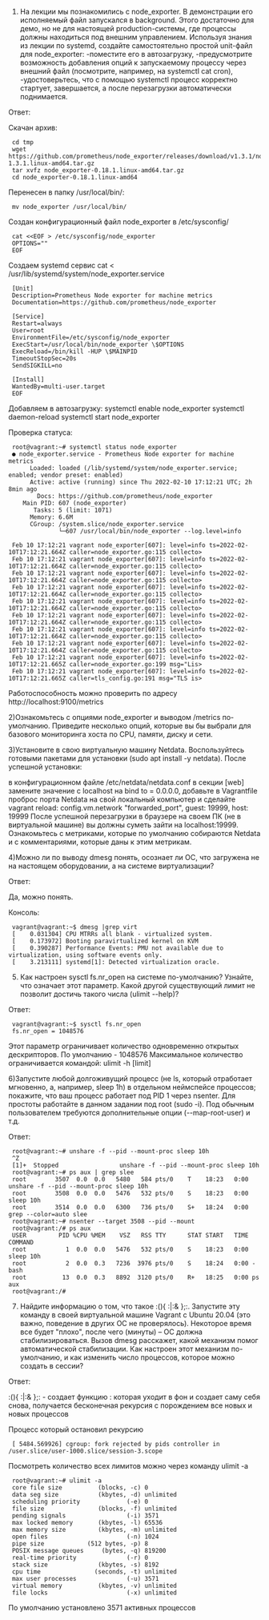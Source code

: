 1) На лекции мы познакомились с node_exporter. В демонстрации его исполняемый файл запускался в background. Этого достаточно для демо, но не для настоящей production-системы, где процессы должны находиться под внешним управлением. Используя знания из лекции по systemd, создайте самостоятельно простой unit-файл для node_exporter:
-поместите его в автозагрузку,
-предусмотрите возможность добавления опций к запускаемому процессу через внешний файл (посмотрите, например, на systemctl cat cron),
-удостоверьтесь, что с помощью systemctl процесс корректно стартует, завершается, а после перезагрузки автоматически поднимается.

Ответ:

Скачан архив:
     
     сd tmp     
     wget https://github.com/prometheus/node_exporter/releases/download/v1.3.1/node_exporter-1.3.1.linux-amd64.tar.gz
     tar xvfz node_exporter-0.18.1.linux-amd64.tar.gz
     cd node_exporter-0.18.1.linux-amd64

Перенесен в папку /usr/local/bin/:

     mv node_exporter /usr/local/bin/
     
Создан конфигурационный файл node_exporter в /etc/sysconfig/ 

     cat <<EOF > /etc/sysconfig/node_exporter
     OPTIONS=""
     EOF

Создаем systemd сервис
     сat <<EOF > /usr/lib/systemd/system/node_exporter.service

     [Unit]
     Description=Prometheus Node exporter for machine metrics
     Documentation=https://github.com/prometheus/node_exporter

     [Service]
     Restart=always
     User=root
     EnvironmentFile=/etc/sysconfig/node_exporter
     ExecStart=/usr/local/bin/node_exporter \$OPTIONS
     ExecReload=/bin/kill -HUP \$MAINPID
     TimeoutStopSec=20s
     SendSIGKILL=no

     [Install]
     WantedBy=multi-user.target
     EOF

Добавляем в автозагрузку:
     systemctl enable node_exporter
     systemctl daemon-reload
     systemctl start node_exporter

Проверка статуса:
     
     root@vagrant:~# systemctl status node_exporter
     ● node_exporter.service - Prometheus Node exporter for machine metrics
          Loaded: loaded (/lib/systemd/system/node_exporter.service; enabled; vendor preset: enabled)
          Active: active (running) since Thu 2022-02-10 17:12:21 UTC; 2h 8min ago
            Docs: https://github.com/prometheus/node_exporter
        Main PID: 607 (node_exporter)
           Tasks: 5 (limit: 1071)
          Memory: 6.6M
          CGroup: /system.slice/node_exporter.service
                  └─607 /usr/local/bin/node_exporter --log.level=info

     Feb 10 17:12:21 vagrant node_exporter[607]: level=info ts=2022-02-10T17:12:21.664Z caller=node_exporter.go:115 collecto>
     Feb 10 17:12:21 vagrant node_exporter[607]: level=info ts=2022-02-10T17:12:21.664Z caller=node_exporter.go:115 collecto>
     Feb 10 17:12:21 vagrant node_exporter[607]: level=info ts=2022-02-10T17:12:21.664Z caller=node_exporter.go:115 collecto>
     Feb 10 17:12:21 vagrant node_exporter[607]: level=info ts=2022-02-10T17:12:21.664Z caller=node_exporter.go:115 collecto>
     Feb 10 17:12:21 vagrant node_exporter[607]: level=info ts=2022-02-10T17:12:21.664Z caller=node_exporter.go:115 collecto>
     Feb 10 17:12:21 vagrant node_exporter[607]: level=info ts=2022-02-10T17:12:21.664Z caller=node_exporter.go:115 collecto>
     Feb 10 17:12:21 vagrant node_exporter[607]: level=info ts=2022-02-10T17:12:21.664Z caller=node_exporter.go:115 collecto>
     Feb 10 17:12:21 vagrant node_exporter[607]: level=info ts=2022-02-10T17:12:21.664Z caller=node_exporter.go:115 collecto>
     Feb 10 17:12:21 vagrant node_exporter[607]: level=info ts=2022-02-10T17:12:21.665Z caller=node_exporter.go:199 msg="Lis>
     Feb 10 17:12:21 vagrant node_exporter[607]: level=info ts=2022-02-10T17:12:21.665Z caller=tls_config.go:191 msg="TLS is>
     
Работоспособность можно проверить по адресу http://localhost:9100/metrics

2)Ознакомьтесь с опциями node_exporter и выводом /metrics по-умолчанию. Приведите несколько опций, которые вы бы выбрали для базового мониторинга хоста по CPU, памяти, диску и сети.

3)Установите в свою виртуальную машину Netdata. Воспользуйтесь готовыми пакетами для установки (sudo apt install -y netdata). После успешной установки:

в конфигурационном файле /etc/netdata/netdata.conf в секции [web] замените значение с localhost на bind to = 0.0.0.0,
добавьте в Vagrantfile проброс порта Netdata на свой локальный компьютер и сделайте vagrant reload:
config.vm.network "forwarded_port", guest: 19999, host: 19999
После успешной перезагрузки в браузере на своем ПК (не в виртуальной машине) вы должны суметь зайти на localhost:19999. Ознакомьтесь с метриками, которые по умолчанию собираются Netdata и с комментариями, которые даны к этим метрикам.

4)Можно ли по выводу dmesg понять, осознает ли ОС, что загружена не на настоящем оборудовании, а на системе виртуализации?

Ответ:

Да, можно понять.

Консоль:
     
     vagrant@vagrant:~$ dmesg |grep virt
     [    0.031304] CPU MTRRs all blank - virtualized system.
     [    0.173972] Booting paravirtualized kernel on KVM
     [    0.390287] Performance Events: PMU not available due to virtualization, using software events only.
     [    3.213111] systemd[1]: Detected virtualization oracle.

5) Как настроен sysctl fs.nr_open на системе по-умолчанию? Узнайте, что означает этот параметр. Какой другой существующий лимит не позволит достичь такого числа (ulimit --help)?

Ответ:
     
     vagrant@vagrant:~$ sysctl fs.nr_open
     fs.nr_open = 1048576
     
Этот параметр ограничивает количество одновременно открытых дескрипторов. По умолчанию - 1048576
Максимальное количество ограничивается командой:
     ulimit -h [limit]

6)Запустите любой долгоживущий процесс (не ls, который отработает мгновенно, а, например, sleep 1h) в отдельном неймспейсе процессов; покажите, что ваш процесс работает под PID 1 через nsenter. Для простоты работайте в данном задании под root (sudo -i). Под обычным пользователем требуются дополнительные опции (--map-root-user) и т.д.
     
Ответ:

     root@vagrant:~# unshare -f --pid --mount-proc sleep 10h
     ^Z
     [1]+  Stopped                 unshare -f --pid --mount-proc sleep 10h
     root@vagrant:~# ps aux | grep slee
     root        3507  0.0  0.0   5480   584 pts/0    T    18:23   0:00 unshare -f --pid --mount-proc sleep 10h
     root        3508  0.0  0.0   5476   532 pts/0    S    18:23   0:00 sleep 10h
     root        3514  0.0  0.0   6300   736 pts/0    S+   18:24   0:00 grep --color=auto slee
     root@vagrant:~# nsenter --target 3508 --pid --mount
     root@vagrant:/# ps aux
     USER         PID %CPU %MEM    VSZ   RSS TTY      STAT START   TIME COMMAND
     root           1  0.0  0.0   5476   532 pts/0    S    18:23   0:00 sleep 10h
     root           2  0.0  0.3   7236  3976 pts/0    S    18:24   0:00 -bash
     root          13  0.0  0.3   8892  3120 pts/0    R+   18:25   0:00 ps aux
     root@vagrant:/#


7) Найдите информацию о том, что такое :(){ :|:& };:. Запустите эту команду в своей виртуальной машине Vagrant с Ubuntu 20.04 (это важно, поведение в других ОС не проверялось). Некоторое время все будет "плохо", после чего (минуты) – ОС должна стабилизироваться. Вызов dmesg расскажет, какой механизм помог автоматической стабилизации. Как настроен этот механизм по-умолчанию, и как изменить число процессов, которое можно создать в сессии?

Ответ:
     
:(){ :|:& };: - создает функцию : которая уходит в фон и создает саму себя снова, получается бесконечная рекурсия с порождением все новых и новых процессов


Процесс который остановил рекурсию
     
     [ 5484.569926] cgroup: fork rejected by pids controller in /user.slice/user-1000.slice/session-3.scope

Посмотреть количество всех лимитов можно через команду ulimit -a
     
     root@vagrant:~# ulimit -a
     core file size          (blocks, -c) 0
     data seg size           (kbytes, -d) unlimited
     scheduling priority             (-e) 0
     file size               (blocks, -f) unlimited
     pending signals                 (-i) 3571
     max locked memory       (kbytes, -l) 65536
     max memory size         (kbytes, -m) unlimited
     open files                      (-n) 1024
     pipe size            (512 bytes, -p) 8
     POSIX message queues     (bytes, -q) 819200
     real-time priority              (-r) 0
     stack size              (kbytes, -s) 8192
     cpu time               (seconds, -t) unlimited
     max user processes              (-u) 3571
     virtual memory          (kbytes, -v) unlimited
     file locks                      (-x) unlimited

 По умолчанию установлено 3571 активных процессов
